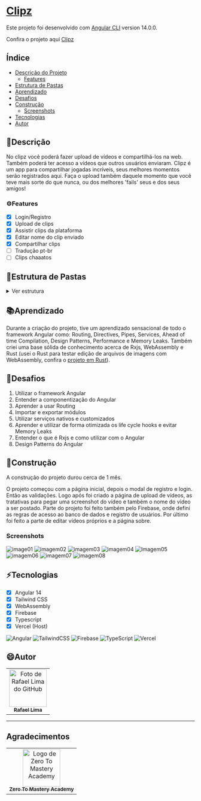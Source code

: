 # [Clipz](https://best-playz-clipz.vercel.app/)

Este projeto foi desenvolvido com [Angular CLI](https://github.com/angular/angular-cli) version 14.0.0.

Confira o projeto aqui [Clipz](https://best-playz-clipz.vercel.app/)

## Índice

- [Descrição do Projeto](#descrição)
  - [Features](#features)
- [Estrutura de Pastas](#estrutura-de-pastas)
- [Aprendizado](#aprendizado)
- [Desafios](#desafios)
- [Construção](#construção)
  - [Screenshots](#screenshots)
- [Tecnologias](#tecnologias)
- [Autor](#autor)

## 📝Descrição

No clipz você poderá fazer upload de vídeos e compartilhá-los na web. Também poderá ter acesso a vídeos que outros usuários enviaram.
Clipz é um app para compartilhar jogadas incríveis, seus melhores momentos serão registrados aqui. Faça o upload também daquele momento que você teve mais sorte do que nunca, ou dos melhores 'fails' seus e dos seus amigos!

### ⚙Features

- [x] Login/Registro
- [x] Upload de clips
- [x] Assistir clips da plataforma
- [x] Editar nome do clip enviado
- [x] Compartilhar clips
- [ ] Tradução pt-br
- [ ] Clips chaaatos

## 📂Estrutura de Pastas

<details>
<summary style="font-size:14px">Ver estrutura</summary>


```markdown
📦src
┣ 📂app
┃ ┣ 📂about
┃ ┃ ┣ 📜about.component.html
┃ ┃ ┣ 📜about.component.scss
┃ ┃ ┣ 📜about.component.spec.ts
┃ ┃ ┗ 📜about.component.ts
┃ ┣ 📂clip
┃ ┃ ┣ 📜clip.component.html
┃ ┃ ┣ 📜clip.component.scss
┃ ┃ ┣ 📜clip.component.spec.ts
┃ ┃ ┗ 📜clip.component.ts
┃ ┣ 📂clips-list
┃ ┃ ┣ 📜clips-list.component.html
┃ ┃ ┣ 📜clips-list.component.scss
┃ ┃ ┣ 📜clips-list.component.spec.ts
┃ ┃ ┗ 📜clips-list.component.ts
┃ ┣ 📂home
┃ ┃ ┣ 📜home.component.html
┃ ┃ ┣ 📜home.component.scss
┃ ┃ ┣ 📜home.component.spec.ts
┃ ┃ ┗ 📜home.component.ts
┃ ┣ 📂models
┃ ┃ ┣ 📜clip.model.ts
┃ ┃ ┗ 📜user.model.ts
┃ ┣ 📂nav
┃ ┃ ┣ 📜nav.component.html
┃ ┃ ┣ 📜nav.component.scss
┃ ┃ ┣ 📜nav.component.spec.ts
┃ ┃ ┗ 📜nav.component.ts
┃ ┣ 📂not-found
┃ ┃ ┣ 📜not-found.component.html
┃ ┃ ┣ 📜not-found.component.scss
┃ ┃ ┣ 📜not-found.component.spec.ts
┃ ┃ ┗ 📜not-found.component.ts
┃ ┣ 📂pipes
┃ ┃ ┣ 📜fb-timestamp.pipe.spec.ts
┃ ┃ ┗ 📜fb-timestamp.pipe.ts
┃ ┣ 📂services
┃ ┃ ┣ 📜auth.service.spec.ts
┃ ┃ ┣ 📜auth.service.ts
┃ ┃ ┣ 📜clip.service.spec.ts
┃ ┃ ┣ 📜clip.service.ts
┃ ┃ ┣ 📜ffmpeg.service.spec.ts
┃ ┃ ┣ 📜ffmpeg.service.ts
┃ ┃ ┣ 📜modal.service.spec.ts
┃ ┃ ┗ 📜modal.service.ts
┃ ┣ 📂shared
┃ ┃ ┣ 📂alert
┃ ┃ ┃ ┣ 📜alert.component.html
┃ ┃ ┃ ┣ 📜alert.component.scss
┃ ┃ ┃ ┣ 📜alert.component.spec.ts
┃ ┃ ┃ ┗ 📜alert.component.ts
┃ ┃ ┣ 📂directives
┃ ┃ ┃ ┣ 📜event-blocker.directive.spec.ts
┃ ┃ ┃ ┗ 📜event-blocker.directive.ts
┃ ┃ ┣ 📂input
┃ ┃ ┃ ┣ 📜input.component.html
┃ ┃ ┃ ┣ 📜input.component.scss
┃ ┃ ┃ ┣ 📜input.component.spec.ts
┃ ┃ ┃ ┗ 📜input.component.ts
┃ ┃ ┣ 📂modal
┃ ┃ ┃ ┣ 📜modal.component.html
┃ ┃ ┃ ┣ 📜modal.component.scss
┃ ┃ ┃ ┣ 📜modal.component.spec.ts
┃ ┃ ┃ ┗ 📜modal.component.ts
┃ ┃ ┣ 📂tab
┃ ┃ ┃ ┣ 📜tab.component.html
┃ ┃ ┃ ┣ 📜tab.component.scss
┃ ┃ ┃ ┣ 📜tab.component.spec.ts
┃ ┃ ┃ ┗ 📜tab.component.ts
┃ ┃ ┣ 📂tabs-container
┃ ┃ ┃ ┣ 📜tabs-container.component.html
┃ ┃ ┃ ┣ 📜tabs-container.component.scss
┃ ┃ ┃ ┣ 📜tabs-container.component.spec.ts
┃ ┃ ┃ ┗ 📜tabs-container.component.ts
┃ ┃ ┗ 📜shared.module.ts
┃ ┣ 📂user
┃ ┃ ┣ 📂auth-modal
┃ ┃ ┃ ┣ 📜auth-modal.component.html
┃ ┃ ┃ ┣ 📜auth-modal.component.scss
┃ ┃ ┃ ┣ 📜auth-modal.component.spec.ts
┃ ┃ ┃ ┗ 📜auth-modal.component.ts
┃ ┃ ┣ 📂login
┃ ┃ ┃ ┣ 📜login.component.html
┃ ┃ ┃ ┣ 📜login.component.scss
┃ ┃ ┃ ┣ 📜login.component.spec.ts
┃ ┃ ┃ ┗ 📜login.component.ts
┃ ┃ ┣ 📂register
┃ ┃ ┃ ┣ 📜register.component.html
┃ ┃ ┃ ┣ 📜register.component.scss
┃ ┃ ┃ ┣ 📜register.component.spec.ts
┃ ┃ ┃ ┗ 📜register.component.ts
┃ ┃ ┣ 📂validators
┃ ┃ ┃ ┣ 📜email-taken.spec.ts
┃ ┃ ┃ ┣ 📜email-taken.ts
┃ ┃ ┃ ┣ 📜register-validators.spec.ts
┃ ┃ ┃ ┗ 📜register-validators.ts
┃ ┃ ┗ 📜user.module.ts
┃ ┣ 📂video
┃ ┃ ┣ 📂edit
┃ ┃ ┃ ┣ 📜edit.component.html
┃ ┃ ┃ ┣ 📜edit.component.scss
┃ ┃ ┃ ┣ 📜edit.component.spec.ts
┃ ┃ ┃ ┗ 📜edit.component.ts
┃ ┃ ┣ 📂manage
┃ ┃ ┃ ┣ 📜manage.component.html
┃ ┃ ┃ ┣ 📜manage.component.scss
┃ ┃ ┃ ┣ 📜manage.component.spec.ts
┃ ┃ ┃ ┗ 📜manage.component.ts
┃ ┃ ┣ 📂pipes
┃ ┃ ┃ ┣ 📜safe-url.pipe.spec.ts
┃ ┃ ┃ ┗ 📜safe-url.pipe.ts
┃ ┃ ┣ 📂upload
┃ ┃ ┃ ┣ 📜upload.component.html
┃ ┃ ┃ ┣ 📜upload.component.scss
┃ ┃ ┃ ┣ 📜upload.component.spec.ts
┃ ┃ ┃ ┗ 📜upload.component.ts
┃ ┃ ┣ 📜video-routing.module.ts
┃ ┃ ┗ 📜video.module.ts
┃ ┣ 📜app-routing.module.ts
┃ ┣ 📜app.component.html
┃ ┣ 📜app.component.scss
┃ ┣ 📜app.component.spec.ts
┃ ┣ 📜app.component.ts
┃ ┗ 📜app.module.ts
┣ 📂assets
┃ ┣ 📂img
┃ ┃ ┗ 📜author_img.jpg
┃ ┣ 📂video
┃ ┃ ┗ 📜hero.webm
┃ ┗ 📜.gitkeep
┣ 📂environments
┃ ┣ 📜environment.prod.ts
┃ ┗ 📜environment.ts
┣ 📜favicon.ico
┣ 📜index.html
┣ 📜main.ts
┣ 📜polyfills.ts
┣ 📜styles.scss
┗ 📜test.ts
```

</details>

## 📚Aprendizado

Durante a criação do projeto, tive um aprendizado sensacional de todo o framework Angular como: Routing, Directives, Pipes, Services, Ahead of time Compilation, Design Patterns, Performance e Memory Leaks. Também criei uma base sólida de conhecimento acerca de Rxjs, WebAssembly e Rust (usei o Rust para testar edição de arquivos de imagens com WebAssembly, confira o [projeto em Rust](https://github.com/RafaZeero/ztm-rust-image-effects)).

## 🚀Desafios

1. Utilizar o framework Angular
2. Entender a componentização do Angular
3. Aprender a usar Routing
4. Importar e exportar módulos
5. Utilizar serviços nativos e customizados
6. Aprender e utilizar de forma otimizada os life cycle hooks e evitar Memory Leaks
7. Entender o que é Rxjs e como utilizar com o Angular
8. Design Patterns do Angular

## 🚧Construção

A construção do projeto durou cerca de 1 mês.

O projeto começou com a página inicial, depois o modal de registro e login. Então as validações. Logo após foi criado a página de upload de vídeos, as tratativas para pegar uma screenshot do vídeo e também o nome do vídeo a ser postado. Parte do projeto foi feito também pelo Firebase, onde defini as regras de acesso ao banco de dados e registro de usuários. Por último foi feito a parte de editar vídeos próprios e a página sobre.

### Screenshots

![image01](https://github.com/RafaZeero/readme_template/blob/18e52a9ef43a9cdd554c8ec0fd40e3fbd38010a4/imgs/clipz_project/imagem01.PNG)
![imagem02](https://github.com/RafaZeero/readme_template/blob/18e52a9ef43a9cdd554c8ec0fd40e3fbd38010a4/imgs/clipz_project/imagem02.PNG)
![imagem03](https://github.com/RafaZeero/readme_template/blob/18e52a9ef43a9cdd554c8ec0fd40e3fbd38010a4/imgs/clipz_project/imagem03.PNG)
![imagem04](https://github.com/RafaZeero/readme_template/blob/18e52a9ef43a9cdd554c8ec0fd40e3fbd38010a4/imgs/clipz_project/imagem04.PNG)
![Imagem05](https://github.com/RafaZeero/readme_template/blob/18e52a9ef43a9cdd554c8ec0fd40e3fbd38010a4/imgs/clipz_project/imagem05.PNG)
![imagem06](https://github.com/RafaZeero/readme_template/blob/18e52a9ef43a9cdd554c8ec0fd40e3fbd38010a4/imgs/clipz_project/imagem06.PNG)
![imagem07](https://github.com/RafaZeero/readme_template/blob/18e52a9ef43a9cdd554c8ec0fd40e3fbd38010a4/imgs/clipz_project/imagem07.PNG)
![imagem08](https://github.com/RafaZeero/readme_template/blob/18e52a9ef43a9cdd554c8ec0fd40e3fbd38010a4/imgs/clipz_project/imagem08.PNG)

## ⚡Tecnologias

- [x] Angular 14
- [x] Tailwind CSS
- [x] WebAssembly
- [x] Firebase
- [x] Typescript
- [x] Vercel (Host)

![Angular](https://img.shields.io/badge/angular-%23DD0031.svg?style=for-the-badge&logo=angular&logoColor=white)
![TailwindCSS](https://img.shields.io/badge/tailwindcss-%2338B2AC.svg?style=for-the-badge&logo=tailwind-css&logoColor=white)
![Firebase](https://img.shields.io/badge/Firebase-039BE5?style=for-the-badge&logo=Firebase&logoColor=white)
![TypeScript](https://img.shields.io/badge/typescript-%23007ACC.svg?style=for-the-badge&logo=typescript&logoColor=white)
![Vercel](https://img.shields.io/badge/vercel-%23000000.svg?style=for-the-badge&logo=vercel&logoColor=white)

## 😄Autor

<table>
  <tr>
    <td align="center">
      <a href="https://www.linkedin.com/in/rafael99ldm/">
        <img src="https://github.com/RafaZeero.png" width="100px;" alt="Foto de Rafael Lima do GitHub"/><br>
        <sub>
          <b>Rafael Lima</b>
        </sub>
      </a>
    </td>  
  </tr>
</table>

---

## Agradecimentos

<table>
  <tr>
    <td align="center">
      <a href="https://zerotomastery.io/">
        <img src="https://github.com/zero-to-mastery.png" width="100px;" alt="Logo de Zero To Mastery Academy"/><br>
        <sub>
          <b>Zero To Mastery Academy</b>
        </sub>
      </a>
    </td>
  </tr>
</table>
